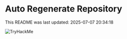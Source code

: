 # Auto Regenerate Repository

This README was last updated: 2025-07-07 20:34:18

 ![TryHackMe](https://tryhackme.com/badge/533634)